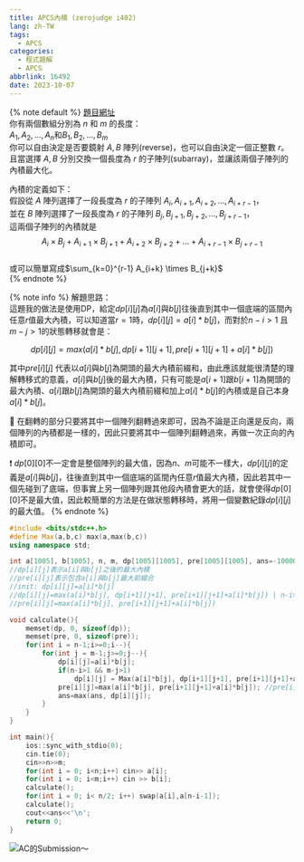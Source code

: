 ```yaml
---
title: APCS內積 (zerojudge i402)
lang: zh-TW
tags:
  - APCS
categories:
  - 程式題解
  - APCS
abbrlink: 16492
date: 2023-10-07
---
```


{% note default %}
[題目網址](https://zerojudge.tw/ShowProblem?problemid=i402)  
你有兩個數組分別為 $n$ 和 $m$ 的長度：  
$A_1, A_2, \dots, A_n$和$B_1, B_2, \dots, B_m$  
你可以自由決定是否要鏡射 $A, B$ 陣列(reverse)，也可以自由決定一個正整數 $r$。  
且當選擇 $A, B$ 分別交換一個長度為 $r$ 的子陣列(subarray)，並讓該兩個子陣列的內積最大化。  

內積的定義如下：  
假設從 $A$ 陣列選擇了一段長度為 $r$ 的子陣列 $A_{i}, A_{i+1}, A_{i+2}, \dots, A_{i+r-1}$，  
並在 $B$ 陣列選擇了一段長度為 $r$ 的子陣列 $B_{j}, B_{j+1}, B_{j+2}, \dots, B_{j+r-1}$，  
這兩個子陣列的內積就是  
$$A_i \times B_j + A_{i+1} \times B_{j+1} + A_{i+2} \times B_{j+2} + \dots + A_{i+r-1} \times B_{j+r-1}$$  
或可以簡單寫成$\sum_{k=0}^{r-1} A_{i+k} \times B_{j+k}$  
{% endnote %}
<!--more-->

{% note info %}
解題思路：  
這題我的做法是使用DP，給定$dp[i][j]$為$a[i]$與$b[j]$往後直到其中一個底端的區間內任意$r$值最大內積，可以知道當$r=1$時，$dp[i][j] = a[i]*b[j]$，而對於$n-i>1$ 且 $m-j>1$的狀態轉移就會是：  

$$dp[i][j]=max(a[i]*b[j], dp[i+1][j+1], pre[i+1][j+1]+a[i]*b[j])$$

其中$pre[i][j]$ 代表以$a[i]$與$b[j]$為開頭的最大內積前綴和，由此應該就能很清楚的理解轉移式的意義，$a[i]$與$b[j]$後的最大內積，只有可能是$a[i+1]$跟$b[i+1]$為開頭的最大內積、$a[i]$跟$b[j]$為開頭的最大內積前綴和加上$a[i]*b[j]$的內積或是自己本身$a[i]*b[j]$。  

🌟 在翻轉的部分只要將其中一個陣列翻轉過來即可，因為不論是正向還是反向，兩個陣列的內積都是一樣的，因此只要將其中一個陣列翻轉過來，再做一次正向的內積即可。  

❗️ $dp[0][0]$不一定會是整個陣列的最大值，因為$n、m$可能不一樣大，$dp[i][j]$的定義是$a[i]$與$b[j]$，往後直到其中一個底端的區間內任意$r$值最大內積，因此若其中一個先碰到了底端，但事實上另一個陣列跟其他段內積會更大的話，就會使得$dp[0][0]$不是最大值，因此較簡單的方法是在做狀態轉移時，將用一個變數紀錄$dp[i][j]$的最大值。
{% endnote %}

```c++ APCS內積
#include <bits/stdc++.h>
#define Max(a,b,c) max(a,max(b,c))
using namespace std;

int a[1005], b[1005], n, m, dp[1005][1005], pre[1005][1005], ans=-100000008;
//dp[i][j]表示a[i]與b[j]之後的最大內積
//pre[i][j]表示包含a[i]與b[j]最大前綴合
//init: dp[i][j]=a[i]*b[j]
//dp[i][j]=max(a[i]*b[j], dp[i+1][j+1], pre[i+1][j+1]+a[i]*b[j]) | n-i>1 && m-j>1
//pre[i][j]=max(a[i]*b[j], pre[i+1][j+1]+a[i]*b[j])

void calculate(){
    memset(dp, 0, sizeof(dp));
    memset(pre, 0, sizeof(pre));
    for(int i = n-1;i>=0;i--){
        for(int j = m-1;j>=0;j--){
            dp[i][j]=a[i]*b[j];
            if(n-i>1 && m-j>1)
                dp[i][j] = Max(a[i]*b[j], dp[i+1][j+1], pre[i+1][j+1]+a[i]*b[j]);
            pre[i][j]=max(a[i]*b[j], pre[i+1][j+1]+a[i]*b[j]); //pre[i][j]超過範圍的地方會是0
            ans=max(ans, dp[i][j]);
        }
    }
}

int main(){
    ios::sync_with_stdio(0);
    cin.tie(0);
    cin>>n>>m;
    for(int i = 0; i<n;i++) cin>> a[i];
    for(int i = 0; i<m;i++) cin >> b[i];
    calculate();
    for(int i = 0; i< n/2; i++) swap(a[i],a[n-i-1]);
    calculate();
    cout<<ans<<'\n';
    return 0;
}
```

![AC的Submission～](https://i.imgur.com/IbR0NzM.png)
